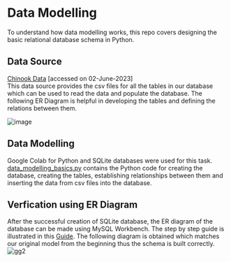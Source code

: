 # Data Modelling 
To understand how data modelling works, this repo covers designing the basic relational database schema in Python.

## Data Source
[Chinook Data](https://github.com/w3c/csvw/tree/gh-pages/examples/tests/scenarios/chinook) [accessed on 02-June-2023]  
This data source provides the csv files for all the tables in our database which can be used to read the data and populate the database. The following ER Diagram is helpful in developing the tables and defining the relations between them.

![image](https://github.com/SomiaNasir/Data_Modelling_Basics/assets/125132307/9a471321-0f73-4ef2-82e0-7c5927f8b32d)
## Data Modelling
Google Colab for Python and SQLite databases were used for this task.  
[data_modelling_basics.py](https://github.com/SomiaNasir/Data_Modelling_Basics/blob/main/data_modelling_basics.py) contains the Python code for creating the database, creating the tables, establishing relationships between them and inserting the data from csv files into the database.
## Verfication using ER Diagram
After the successful creation of SQLite database, the ER diagram of the database can be made using MySQL Workbench. The step by step guide is illustrated in this [Guide](https://github.com/SomiaNasir/Data_Modelling_Basics/blob/main/creating_ER_diagram_guide.md). The following diagram is obtained which matches our original model from the beginning thus the schema is built correctly.  
![gg2](https://github.com/SomiaNasir/Data_Modelling_Basics/assets/125132307/c437ef5a-3218-4ffe-a3df-2b5fd9c71fe4)


